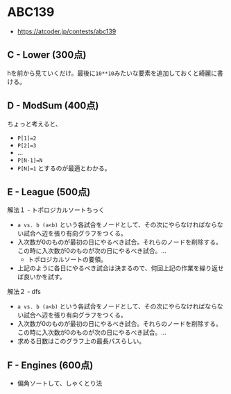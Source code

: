 # ABC139
* https://atcoder.jp/contests/abc139


## C - Lower (300点)
hを前から見ていくだけ。最後に`10**10`みたいな要素を追加しておくと綺麗に書ける。


## D - ModSum (400点)
ちょっと考えると、
* `P[1]=2`
* `P[2]=3`
* ...
* `P[N-1]=N`
* `P[N]=1`
とするのが最適とわかる。


## E - League (500点)
解法１ - トポロジカルソートちっく
* `a vs. b (a<b)` という各試合をノードとして、その次にやらなければならない試合へ辺を張り有向グラフをつくる。
* 入次数が0のものが最初の日にやるべき試合。それらのノードを削除する。この時に入次数が0のものが次の日にやるべき試合。...
  - トポロジカルソートの要領。
* 上記のように各日にやるべき試合は決まるので、何回上記の作業を繰り返せば良いかを試す。

解法２ - dfs
* `a vs. b (a<b)` という各試合をノードとして、その次にやらなければならない試合へ辺を張り有向グラフをつくる。
* 入次数が0のものが最初の日にやるべき試合。それらのノードを削除する。この時に入次数が0のものが次の日にやるべき試合。...
* 求める日数はこのグラフ上の最長パスらしい。



## F - Engines (600点)
* 偏角ソートして、しゃくとり法
